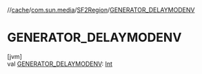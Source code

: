 //[cache](../../../index.md)/[com.sun.media](../index.md)/[SF2Region](index.md)/[GENERATOR_DELAYMODENV](-g-e-n-e-r-a-t-o-r_-d-e-l-a-y-m-o-d-e-n-v.md)

# GENERATOR_DELAYMODENV

[jvm]\
val [GENERATOR_DELAYMODENV](-g-e-n-e-r-a-t-o-r_-d-e-l-a-y-m-o-d-e-n-v.md): [Int](https://kotlinlang.org/api/latest/jvm/stdlib/kotlin/-int/index.html)
